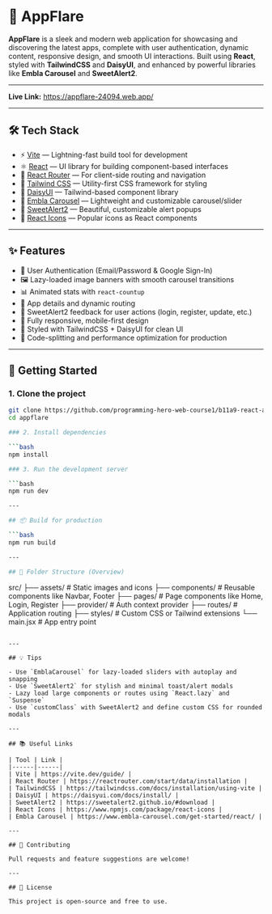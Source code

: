 # 🚀 AppFlare

**AppFlare** is a sleek and modern web application for showcasing and discovering the latest apps, complete with user authentication, dynamic content, responsive design, and smooth UI interactions. Built using **React**, styled with **TailwindCSS** and **DaisyUI**, and enhanced by powerful libraries like **Embla Carousel** and **SweetAlert2**.

---

**Live Link:** https://appflare-24094.web.app/

---

## 🛠 Tech Stack

- ⚡ [Vite](https://vite.dev/guide/) — Lightning-fast build tool for development
- ⚛️ [React](https://reactjs.org/) — UI library for building component-based interfaces
- 🔀 [React Router](https://reactrouter.com/start/data/installation) — For client-side routing and navigation
- 🎨 [Tailwind CSS](https://tailwindcss.com/docs/installation/using-vite) — Utility-first CSS framework for styling
- 💎 [DaisyUI](https://daisyui.com/docs/install/) — Tailwind-based component library
- 🎢 [Embla Carousel](https://www.embla-carousel.com/get-started/react/) — Lightweight and customizable carousel/slider
- 🎉 [SweetAlert2](https://sweetalert2.github.io/#download) — Beautiful, customizable alert popups
- 🧩 [React Icons](https://www.npmjs.com/package/react-icons) — Popular icons as React components

---

## ✨ Features

- 🔐 User Authentication (Email/Password & Google Sign-In)
- 🖼️ Lazy-loaded image banners with smooth carousel transitions
- 📊 Animated stats with `react-countup`
- 🧾 App details and dynamic routing
- 💬 SweetAlert2 feedback for user actions (login, register, update, etc.)
- 📱 Fully responsive, mobile-first design
- 🎨 Styled with TailwindCSS + DaisyUI for clean UI
- 🧠 Code-splitting and performance optimization for production

---

## 🚀 Getting Started

### 1. Clone the project

```bash
git clone https://github.com/programming-hero-web-course1/b11a9-react-authentication-HedaetShahriar
cd appflare

### 2. Install dependencies

```bash
npm install

### 3. Run the development server

```bash
npm run dev

---

## 📦 Build for production

```bash
npm run build

---

## 📁 Folder Structure (Overview)

```
src/
├── assets/              # Static images and icons
├── components/          # Reusable components like Navbar, Footer
├── pages/               # Page components like Home, Login, Register
├── provider/            # Auth context provider
├── routes/              # Application routing
├── styles/              # Custom CSS or Tailwind extensions
└── main.jsx             # App entry point
```

---

## 💡 Tips

- Use `EmblaCarousel` for lazy-loaded sliders with autoplay and snapping
- Use `SweetAlert2` for stylish and minimal toast/alert modals
- Lazy load large components or routes using `React.lazy` and `Suspense`
- Use `customClass` with SweetAlert2 and define custom CSS for rounded modals

---

## 📚 Useful Links

| Tool | Link |
|------|------|
| Vite | https://vite.dev/guide/ |
| React Router | https://reactrouter.com/start/data/installation |
| TailwindCSS | https://tailwindcss.com/docs/installation/using-vite |
| DaisyUI | https://daisyui.com/docs/install/ |
| SweetAlert2 | https://sweetalert2.github.io/#download |
| React Icons | https://www.npmjs.com/package/react-icons |
| Embla Carousel | https://www.embla-carousel.com/get-started/react/ |

---

## 🙌 Contributing

Pull requests and feature suggestions are welcome!

---

## 📝 License

This project is open-source and free to use.
